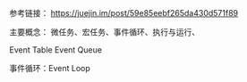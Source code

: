 参考链接： https://juejin.im/post/59e85eebf265da430d571f89

主要概念： 微任务、宏任务、事件循环、执行与运行、


Event Table
Event Queue


事件循环：Event Loop
